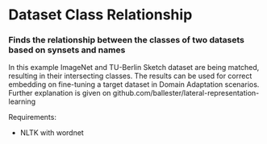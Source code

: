 # Dataset Class Relationship
### Finds the relationship between the classes of two datasets based on synsets and names

In this example ImageNet and TU-Berlin Sketch dataset are being matched, resulting in their intersecting classes.
The results can be used for correct embedding on fine-tuning a target dataset in Domain Adaptation scenarios. Further explanation is given on github.com/ballester/lateral-representation-learning

Requirements:
  * NLTK with wordnet

